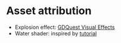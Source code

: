 # Asset attribution

* Explosion effect: [GDQuest Visual Effects](https://github.com/GDQuest/godot-visual-effects/)
* Water shader: inspired by [tutorial](https://youtu.be/VSwVwIYEypY)
